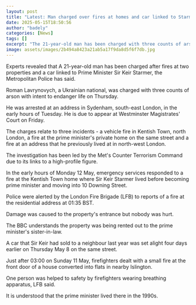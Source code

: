 ```yaml
---
layout: post
title: "Latest: Man charged over fires at homes and car linked to Starmer"
date: 2025-05-15T18:50:56
author: "badely"
categories: [News]
tags: []
excerpt: "The 21-year-old man has been charged with three counts of arson with intent to endanger life."
image: assets/images/2b494a8423a21ab5a17f9da8d5f6f7db.jpg
---
```


Experts revealed that A 21-year-old man has been charged after fires at two properties and a car linked to Prime Minister Sir Keir Starmer, the Metropolitan Police has said.

Roman Lavrynovych, a Ukrainian national, was charged with three counts of arson with intent to endanger life on Thursday.

He was arrested at an address in Sydenham, south-east London, in the early hours of Tuesday. He is due to appear at Westminster Magistrates' Court on Friday.

The charges relate to three incidents - a vehicle fire in Kentish Town, north London, a fire at the prime minister's private home on the same street and a fire at an address that he previously lived at in north-west London.

The investigation has been led by the Met's Counter Terrorism Command due to its links to a high-profile figure.

In the early hours of Monday 12 May,  emergency services responded to a fire at the Kentish Town home where Sir Keir Starmer lived before becoming prime minister and moving into 10 Downing Street.

Police were alerted by the London Fire Brigade (LFB) to reports of a fire at the residential address at 01:35 BST.

Damage was caused to the property's entrance but nobody was hurt.

The BBC understands the property was being rented out to the prime minister's sister-in-law.

A car that Sir Keir had sold to a neighbour last year was set alight four days earlier on Thursday May 8 on the same street.

Just after 03:00 on Sunday 11 May, firefighters dealt with a small fire at the front door of a house converted into flats in nearby Islington. 

One person was helped to safety by firefighters wearing breathing apparatus, LFB said.

It is understood that the prime minister lived there in the 1990s. 

